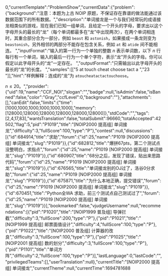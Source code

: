 0,"currentTemplate":"ProblemShow","currentData":{"problem":{"background":"注意：本题为上古 NOIP 原题，不保证存在靠谱的做法能通过该数据范围下的所有数据。","description":"单词接龙是一个与我们经常玩的成语接龙相类似的游戏，现在我们已知一组单词，且给定一个开头的字母，要求出以这个字母开头的最长的“龙”（每个单词都最多在“龙”中出现两次），在两个单词相连时，其重合部分合为一部分，例如 `beast` 和 `astonish`，如果接成一条龙则变为 `beastonish`，另外相邻的两部分不能存在包含关系，例如 `at` 和 `atide` 间不能相连。
","inputFormat":"输入的第一行为一个单独的整数 $n$ 表示单词数，以下 $n$ 行每行有一个单词，输入的最后一行为一个单个字符，表示“龙”开头的字母。你可以假定以此字母开头的“龙”一定存在。
","outputFormat":"只需输出以此字母开头的最长的“龙”的长度。
","samples":[["5
at
touch
cheat
choose
tact
a
","23
"]],"hint":"样例解释：连成的“龙”为 `atoucheatactactouchoose`。

$n \le 20$。","provider":{"uid":19,"name":"CCF_NOI","slogan":"","badge":null,"isAdmin":false,"isBanned":false,"color":"Gray","ccfLevel":0,"background":""},"attachments":[],"canEdit":false,"limits":{"time":[1000,1000,1000,1000,1000,1000],"memory":[128000,128000,128000,128000,128000,128000]},"stdCode":"","tags":[2,4,17,83],"wantsTranslation":false,"totalSubmit":96660,"totalAccepted":42502,"flag":5,"pid":"P1019","title":"[NOIP2000 提高组] 单词接龙","difficulty":3,"fullScore":100,"type":"P"},"contest":null,"discussions":[{"id":684914,"title":"求助","forum":{"id":25,"name":"P1019 [NOIP2000 提高组] 单词接龙","slug":"P1019"}},{"id":682812,"title":"爆拼67pts，第二个测试点没整明白，求指点","forum":{"id":25,"name":"P1019 [NOIP2000 提高组] 单词接龙","slug":"P1019"}},{"id":680907,"title":"68分之后，发现了错误，贴出来思路代码","forum":{"id":25,"name":"P1019 [NOIP2000 提高组] 单词接龙","slug":"P1019"}},{"id":676565,"title":"单词接龙别的OJ过了，洛谷0分求助","forum":{"id":25,"name":"P1019 [NOIP2000 提高组] 单词接龙","slug":"P1019"}},{"id":675871,"title":"为什么本地正确，提交错误","forum":{"id":25,"name":"P1019 [NOIP2000 提高组] 单词接龙","slug":"P1019"}},{"id":670451,"title":"Python全WA 求助，前三个测试点自己测试过了","forum":{"id":25,"name":"P1019 [NOIP2000 提高组] 单词接龙","slug":"P1019"}}],"bookmarked":false,"vjudgeUsername":null,"recommendations":[{"pid":"P1020","title":"[NOIP1999 普及组] 导弹拦截","difficulty":3,"fullScore":200,"type":"P"},{"pid":"P1021","title":"[NOIP1999 提高组] 邮票面值设计","difficulty":4,"fullScore":100,"type":"P"},{"pid":"P1022","title":"[NOIP2000 普及组] 计算器的改良","difficulty":3,"fullScore":100,"type":"P"},{"pid":"P1025","title":"[NOIP2001 提高组] 数的划分","difficulty":3,"fullScore":100,"type":"P"},{"pid":"P1101","title":"单词方阵","difficulty":2,"fullScore":100,"type":"P"}],"lastLanguage":0,"lastCode":"","privilegedTeams":[],"userTranslation":null},"currentTitle":"[NOIP2000 提高组] 单词接龙","currentTheme":null,"currentTime":1694781688